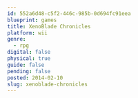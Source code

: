 ```yaml
---
id: 552a6d48-c5f2-446c-985b-0d694fc91eea
blueprint: games
title: XenoBlade Chronicles
platform: wii
genre:
  - rpg
digital: false
physical: true
guide: false
pending: false
posted: 2014-02-10
slug: xenoblade-chronicles
---
```

